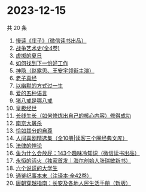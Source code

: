 # 2023-12-15

共 20 条

<!-- BEGIN WEREAD -->
<!-- 最后更新时间 2023-12-15 06:04:59 +0800 -->
1. [慢读《庄子》（微信读书出品）](https://weread.qq.com/web/bookDetail/bf332dd0813ab863ag0188b2)
1. [战争艺术史(全4卷)](https://weread.qq.com/web/bookDetail/4f932e30813ab6c6bg0133a0)
1. [虚掷的夏日](https://weread.qq.com/web/bookDetail/a0432af0813ab83bfg0127cb)
1. [如何找到下一份好工作](https://weread.qq.com/web/bookDetail/c3732590813ab83a8g016e57)
1. [神隐（赵露思、王安宇领衔主演）](https://weread.qq.com/web/bookDetail/32932110720abf4a3292ab1)
1. [老子真经](https://weread.qq.com/web/bookDetail/a5c32230813ab71f5g015eab)
1. [以幽默的方式过一生](https://weread.qq.com/web/bookDetail/cbd32140813ab8472g01991a)
1. [爱的五种语言](https://weread.qq.com/web/bookDetail/dcd32a30813ab8607g013ca6)
1. [猪八戒是哪八戒](https://weread.qq.com/web/bookDetail/16d32180813ab855bg019d81)
1. [皇极经世](https://weread.qq.com/web/bookDetail/d7832fb0813ab8596g0104a7)
1. [长线生长（如何修炼出自己的核心内容）修得成功](https://weread.qq.com/web/bookDetail/67a323e0813ab7f5ag0109c0)
1. [南京大屠杀](https://weread.qq.com/web/bookDetail/ed4325105af547ed45154e5)
1. [恰如其分的自尊](https://weread.qq.com/web/bookDetail/2bd320e0813ab861bg014d1d)
1. [人间喜剧精选集（全10册|读客三个圈经典文库）](https://weread.qq.com/web/bookDetail/5a132560715379595a1db00)
1. [法律的悖论](https://weread.qq.com/web/bookDetail/48032000813ab8616g0176c9)
1. [鱼为什么会放屁：143个趣味冷知识（微信读书出品）](https://weread.qq.com/web/bookDetail/ad232cf0813ab861eg0152c5)
1. [永恒的活火（独家首发｜海尔创始人张瑞敏新书）](https://weread.qq.com/web/bookDetail/74632470813ab85bag01018b)
1. [六个说谎的大学生](https://weread.qq.com/web/bookDetail/fd0328b0813ab7e66g013314)
1. [通鉴纪事本末（注译本·全42卷）](https://weread.qq.com/web/bookDetail/aba320b071d0fa39abaeb8a)
1. [唐朝穿越指南：长安及各地人民生活手册（新版）](https://weread.qq.com/web/bookDetail/ed1323205e033ced1eb312a)
<!-- END WEREAD -->